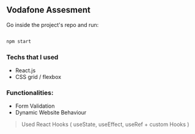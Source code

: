 ## Vodafone Assesment

Go inside the project's repo and run:

```bash

npm start
```

### Techs that I used
- React.js
- CSS grid / flexbox

### Functionalities:
- Form Validation
- Dynamic Website Behaviour

> Used React Hooks ( useState, useEffect, useRef + custom Hooks )

